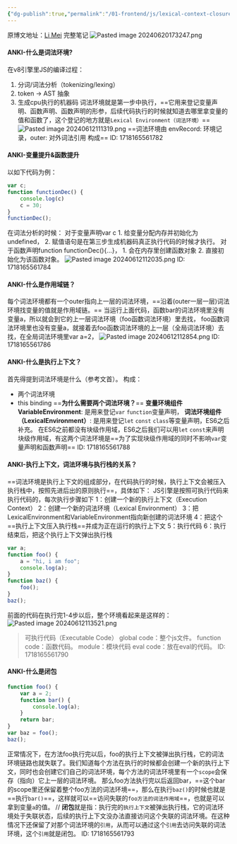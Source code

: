 ```yaml
---
{"dg-publish":true,"permalink":"/01-frontend/js/lexical-context-closure/","title":"javascript 从词法环境角度来解释执行上下文，this指向，以及闭包.","tags":["js","basic"],"created":"2024-08-07T13:13:05.062+08:00","updated":"2024-09-16T21:02:51.782+08:00"}
---
```


原博文地址：[Li Mei](https://limeii.github.io/#blog)
完整笔记
![Pasted image 20240620173247.png](/img/user/Pasted%20image%2020240620173247.png)
#### ANKI-什么是词法环境?
在v8引擎里JS的编译过程：
1. 分词/词法分析（tokenizing/lexing） 
2. token -> AST 抽象
3. 生成cpu执行的机器码
词法环境就是第一步中执行，==它用来登记变量声明、函数声明、函数声明的形参，后续代码执行的时候就知道去哪里拿变量的值和函数了，这个登记的地方就是`Lexical Environment（词法环境）`==
![Pasted image 20240612111319.png](/img/user/Pasted%20image%2020240612111319.png)
==词法环境由 envRecord: 环境记录，outer: 对外词法引用 构成== 
ID: 1718165561782

#### ANKI-变量提升&函数提升
以如下代码为例：
```javascript
var c;
function functionDec() {
    console.log(c)
    c = 30;
}
functionDec();
```
在词法分析的时候：
对于变量声明var c
    1. 给变量分配内存并初始化为undefined，
    2. 赋值语句是在第三步生成机器码真正执行代码的时候才执行。
对于函数声明function functionDec(){...}，
    1. 会在内存里创建函数对象
    2. 直接初始化为该函数对象。
![Pasted image 20240612112035.png](/img/user/Pasted%20image%2020240612112035.png)
ID: 1718165561784


#### ANKI-什么是作用域链？
每个词法环境都有一个outer指向上一层的词法环境，==沿着(outer一层一层)词法环境找变量的值就是作用域链。==
当运行上面代码，函数bar的词法环境里没有变量a，所以就会到它的上一层词法环境（foo函数词法环境）里去找，
foo函数词法环境里也没有变量a，就接着去foo函数词法环境的上一层（全局词法环境）去找，在全局词法环境里var a=2，
![Pasted image 20240612112854.png](/img/user/Pasted%20image%2020240612112854.png)
ID: 1718165561786

#### ANKI-什么是执行上下文？
首先得提到词法环境是什么（参考文首）。
构成：
+ 两个词法环境
+ this binding
==**为什么需要两个词法环境？**==
**变量环境组件VariableEnvironment**: 是用来登记`var` `function`变量声明，
**词法环境组件（LexicalEnvironment）**:  是用来登记`let` `const` `class`等变量声明，ES6之后补充。
在ES6之前都没有块级作用域，ES6之后我们可以用`let` `const`来声明块级作用域，有这两个词法环境是==为了实现块级作用域的同时不影响`var`变量声明和函数声明==
ID: 1718165561788


#### ANKI-执行上下文，词法环境与执行栈的关系？
==词法环境是执行上下文的组成部分，在代码执行的时候，执行上下文会被压入执行栈中，按照先进后出的原则执行==，具体如下：
JS引擎是按照可执行代码来执行代码的，每次执行步骤如下
1：创建一个新的执行上下文（Execution Context）
2：创建一个新的词法环境（Lexical Environment）
3：把LexicalEnvironment和VariableEnvironment指向新创建的词法环境
4：把这个==执行上下文压入执行栈==并成为正在运行的执行上下文
5：执行代码
6：执行结束后，把这个执行上下文弹出执行栈
```javascript
var a;
function foo() {
    a = "hi, i am foo";
    console.log(a);
}
function baz() {
    foo();
}
baz();
```
前面的代码在执行完1-4步以后，整个环境看起来是这样的：
![Pasted image 20240612113521.png](/img/user/Pasted%20image%2020240612113521.png)
> 可执行代码（Executable Code）
> global code：整个js文件。
> function code：函数代码。
> module：模块代码
> eval code：放在eval的代码。 
ID: 1718165561790


#### ANKI-什么是闭包
```javascript
function foo() {
    var a = 2;
    function bar() {
        console.log(a);
    }
    return bar;
}
var baz = foo();
baz();
```
正常情况下，在方法foo执行完以后，foo的执行上下文被弹出执行栈，它的词法环境链路也就失联了。我们知道每个方法在执行的时候都会创建一个新的执行上下文，同时也会创建它们自己的词法环境，每个方法的词法环境里有一个`scope`会保存（指向）它上一层的词法环境。 那么foo方法执行完以后返回bar，==这个bar的scope里还保留着整个foo方法的词法环境==，那么在执行`baz()`的时候也就是==执行`bar()`==，这样就可以==访问失联的`foo方法的词法作用域`==，也就是可以拿到变量`a`的值。
//
**闭包**就是指：执行完的`执行上下文`被弹出执行栈，它的词法环境处于失联状态，后续的执行上下文没办法直接访问这个失联的词法环境。在这种情况下还保留了对那个词法环境的`引用`，从而可以通过这个`引用`去访问失联的词法环境，这个`引用`就是闭包。
ID: 1718165561793
